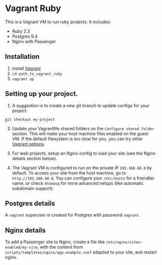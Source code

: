 # Vagrant Ruby

This is a Vagrant VM to run ruby projects. It includes:

- Ruby 2.3
- Postgres 9.4
- Nginx with Passenger

## Installation

1. Install [Vagrant](https://www.vagrantup.com/)
2. `cd path_to_vagrant_ruby`
3. `vagrant up`

## Setting up your project.

1. A suggestion is to create a new git branch to update configs for your project:

```
git checkout my-project
```

2. Update your Vagrantfile shared folders on the `Configure shared folder` section. This will make your host machine files enabled on the guest VM. If the default filesystem is too slow for you, you can try other [Vagrant options](https://www.vagrantup.com/docs/synced-folders).

3. For web projects, setup an Nginx config to load your site (see the Nginx details section below).

4. The Vagrant VM is configured to run on the private IP `192.168.68.8` by default. To access your site from the host machine, go to `http://192.168.68.8`. You can configure your `/etc/hosts` for a friendlier name, or check `dnsmasq` for more advanced setups (like automatic subdomain support).

## Postgres details

A `vagrant` superuser is created for Postgres with password `vagrant`.

## Nginx details

To add a Passenger site to Nginx, create a file like `/etc/nginx/sites-enabled/my-site`, with
the content from `scripts/templates/nginx/app.example.conf` adapted to your site, and restart nginx.

